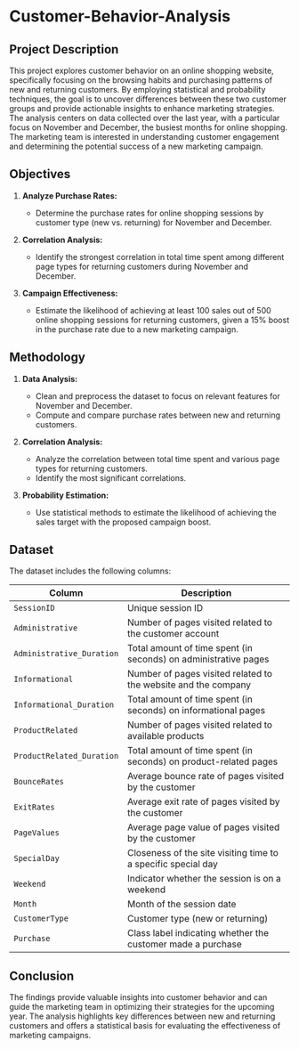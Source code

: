 # Customer-Behavior-Analysis

## Project Description

This project explores customer behavior on an online shopping website, specifically focusing on the browsing habits and purchasing patterns of new and returning customers. By employing statistical and probability techniques, the goal is to uncover differences between these two customer groups and provide actionable insights to enhance marketing strategies. The analysis centers on data collected over the last year, with a particular focus on November and December, the busiest months for online shopping. The marketing team is interested in understanding customer engagement and determining the potential success of a new marketing campaign.

## Objectives

1. **Analyze Purchase Rates:**
   - Determine the purchase rates for online shopping sessions by customer type (new vs. returning) for November and December.

2. **Correlation Analysis:**
   - Identify the strongest correlation in total time spent among different page types for returning customers during November and December.

3. **Campaign Effectiveness:**
   - Estimate the likelihood of achieving at least 100 sales out of 500 online shopping sessions for returning customers, given a 15% boost in the purchase rate due to a new marketing campaign.

## Methodology

1. **Data Analysis:**
   - Clean and preprocess the dataset to focus on relevant features for November and December.
   - Compute and compare purchase rates between new and returning customers.

2. **Correlation Analysis:**
   - Analyze the correlation between total time spent and various page types for returning customers.
   - Identify the most significant correlations.

3. **Probability Estimation:**
   - Use statistical methods to estimate the likelihood of achieving the sales target with the proposed campaign boost.

## Dataset

The dataset includes the following columns:

| Column                   | Description                                                         |
|--------------------------|---------------------------------------------------------------------|
| `SessionID`              | Unique session ID                                                   |
| `Administrative`         | Number of pages visited related to the customer account             |
| `Administrative_Duration`| Total amount of time spent (in seconds) on administrative pages     |
| `Informational`          | Number of pages visited related to the website and the company      |
| `Informational_Duration` | Total amount of time spent (in seconds) on informational pages      |
| `ProductRelated`         | Number of pages visited related to available products               |
| `ProductRelated_Duration`| Total amount of time spent (in seconds) on product-related pages    |
| `BounceRates`            | Average bounce rate of pages visited by the customer                |
| `ExitRates`              | Average exit rate of pages visited by the customer                  |
| `PageValues`             | Average page value of pages visited by the customer                 |
| `SpecialDay`             | Closeness of the site visiting time to a specific special day        |
| `Weekend`                | Indicator whether the session is on a weekend                       |
| `Month`                  | Month of the session date                                           |
| `CustomerType`           | Customer type (new or returning)                                     |
| `Purchase`               | Class label indicating whether the customer made a purchase         |


## Conclusion

The findings provide valuable insights into customer behavior and can guide the marketing team in optimizing their strategies for the upcoming year. The analysis highlights key differences between new and returning customers and offers a statistical basis for evaluating the effectiveness of marketing campaigns.



